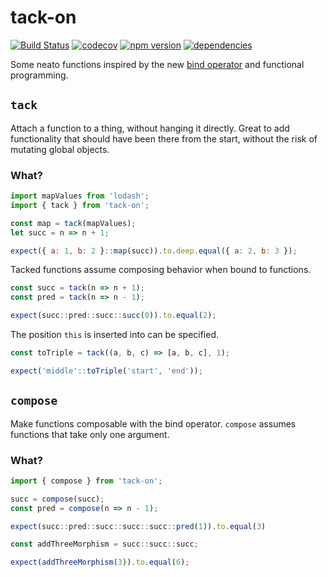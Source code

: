 # tack-on
[![Build Status](https://travis-ci.org/Alex-Aralis/yank-down.svg?branch=master)](https://travis-ci.org/Alex-Aralis/yank-down) [![codecov](https://codecov.io/gh/Alex-Aralis/tack-on/branch/master/graph/badge.svg)](https://codecov.io/gh/Alex-Aralis/tack-on) [![npm version](https://badge.fury.io/js/tack-on.svg)](https://badge.fury.io/js/tack-on) [![dependencies](https://david-dm.org/alex-aralis/tack-on.svg)](https://www.npmjs.com/package/tack-on)


Some neato functions inspired by the new [bind operator](https://babeljs.io/docs/plugins/transform-function-bind/) and functional programming.

## `tack`
Attach a function to a thing, without hanging it directly.  Great to add functionality that should have been there from the start, without the risk of mutating global objects.

### What?

```javascript
import mapValues from 'lodash';
import { tack } from 'tack-on';

const map = tack(mapValues);
let succ = n => n + 1;

expect({ a: 1, b: 2 }::map(succ)).to.deep.equal({ a: 2, b: 3 });
```

Tacked functions assume composing behavior when bound to functions.

```javascript
const succ = tack(n => n + 1);
const pred = tack(n => n - 1);

expect(succ::pred::succ::succ(0)).to.equal(2);
```

The position `this` is inserted into can be specified.

```javascript
const toTriple = tack((a, b, c) => [a, b, c], 1);

expect('middle'::toTriple('start', 'end'));
```

## `compose`
Make functions composable with the bind operator.  `compose` assumes functions that take only one argument.

### What?

```javascript
import { compose } from 'tack-on';

succ = compose(succ);
const pred = compose(n => n - 1);

expect(succ::pred::succ::succ::succ::pred(1)).to.equal(3)

const addThreeMorphism = succ::succ::succ;

expect(addThreeMorphism(3)).to.equal(6);
```
